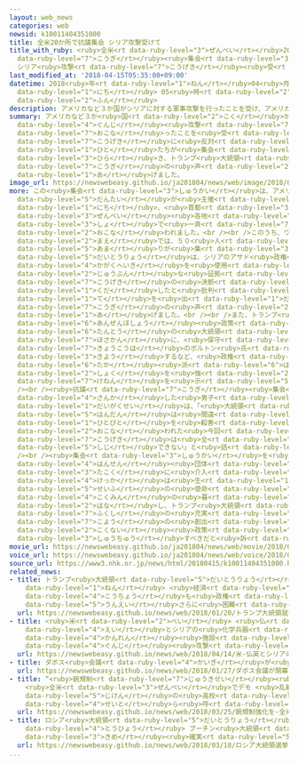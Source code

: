 ```yaml
---
layout: web_news
categories: web
newsid: k10011404351000
title: 全米20か所で抗議集会 シリア攻撃受けて
title_with_ruby: <ruby>全米<rt data-ruby-level="3">ぜんべい</rt></ruby>20か<ruby>所<rt data-ruby-level="3">しょ</rt></ruby>で<ruby>抗議<rt
  data-ruby-level="7">こうぎ</rt></ruby><ruby>集会<rt data-ruby-level="3">しゅうかい</rt></ruby>
  シリア<ruby>攻撃<rt data-ruby-level="7">こうげき</rt></ruby><ruby>受<rt data-ruby-level="3">う</rt></ruby>けて
last_modified_at: '2018-04-15T05:35:00+09:00'
datetime: 2018<ruby>年<rt data-ruby-level="1">ねん</rt></ruby>04<ruby>月<rt data-ruby-level="1">がつ</rt></ruby>15<ruby>日<rt
  data-ruby-level="1">にち</rt></ruby> 05<ruby>時<rt data-ruby-level="2">じ</rt></ruby>35<ruby>分<rt
  data-ruby-level="2">ふん</rt></ruby>
description: アメリカなど３か国がシリアに対する軍事攻撃を行ったことを受け、アメリカでは、攻撃に反対する人たちが集会を開き、トランプ大統領に抗議の声を上げました。
summary: アメリカなど３か<ruby>国<rt data-ruby-level="2">こく</rt></ruby>がシリアに<ruby>対<rt data-ruby-level="3">たい</rt></ruby>する<ruby>軍事<rt
  data-ruby-level="4">ぐんじ</rt></ruby><ruby>攻撃<rt data-ruby-level="7">こうげき</rt></ruby>を<ruby>行<rt
  data-ruby-level="7">おこな</rt></ruby>ったことを<ruby>受<rt data-ruby-level="3">う</rt></ruby>け、アメリカでは、<ruby>攻撃<rt
  data-ruby-level="7">こうげき</rt></ruby>に<ruby>反対<rt data-ruby-level="3">はんたい</rt></ruby>する<ruby>人<rt
  data-ruby-level="1">ひと</rt></ruby>たちが<ruby>集会<rt data-ruby-level="3">しゅうかい</rt></ruby>を<ruby>開<rt
  data-ruby-level="3">ひら</rt></ruby>き、トランプ<ruby>大統領<rt data-ruby-level="5">だいとうりょう</rt></ruby>に<ruby>抗議<rt
  data-ruby-level="7">こうぎ</rt></ruby>の<ruby>声<rt data-ruby-level="2">こえ</rt></ruby>を<ruby>上<rt
  data-ruby-level="1">あ</rt></ruby>げました。
image_url: https://newswebeasy.github.io/ja201804/news/web/image/2018/04/15/K10011404351_1804151219_1804151239_01_03.jpg
more: この<ruby>集会<rt data-ruby-level="3">しゅうかい</rt></ruby>は、アメリカの<ruby>反戦<rt data-ruby-level="4">はんせん</rt></ruby><ruby>団体<rt
  data-ruby-level="5">だんたい</rt></ruby>が<ruby>主催<rt data-ruby-level="7">しゅさい</rt></ruby>したもので、１４<ruby>日<rt
  data-ruby-level="1">にち</rt></ruby>、<ruby>首都<rt data-ruby-level="3">しゅと</rt></ruby>ワシントンやニューヨーク、シカゴなど<ruby>全米<rt
  data-ruby-level="3">ぜんべい</rt></ruby><ruby>各地<rt data-ruby-level="4">かくち</rt></ruby>の２０か<ruby>所<rt
  data-ruby-level="3">しょ</rt></ruby>で<ruby>一斉<rt data-ruby-level="7">いっせい</rt></ruby>に<ruby>行<rt
  data-ruby-level="2">おこな</rt></ruby>われました。<br /><br />このうち、ワシントンのホワイトハウスの<ruby>前<rt
  data-ruby-level="2">まえ</rt></ruby>では、５０<ruby>人<rt data-ruby-level="1">にん</rt></ruby><ruby>余<rt
  data-ruby-level="5">あま</rt></ruby>りが<ruby>集<rt data-ruby-level="3">あつ</rt></ruby>まり、トランプ<ruby>大統領<rt
  data-ruby-level="5">だいとうりょう</rt></ruby>は、シリアのアサド<ruby>政権<rt data-ruby-level="6">せいけん</rt></ruby>が<ruby>化学兵器<rt
  data-ruby-level="4">かがくへいき</rt></ruby>を<ruby>使用<rt data-ruby-level="3">しよう</rt></ruby>したという<ruby>十分<rt
  data-ruby-level="2">じゅうぶん</rt></ruby>な<ruby>証拠<rt data-ruby-level="7">しょうこ</rt></ruby>がないまま<ruby>攻撃<rt
  data-ruby-level="7">こうげき</rt></ruby>の<ruby>決断<rt data-ruby-level="5">けつだん</rt></ruby>を<ruby>下<rt
  data-ruby-level="1">くだ</rt></ruby>したと<ruby>批判<rt data-ruby-level="6">ひはん</rt></ruby>し、「シリアに<ruby>手<rt
  data-ruby-level="1">て</rt></ruby>を<ruby>出<rt data-ruby-level="1">だ</rt></ruby>すな」などと<ruby>抗議<rt
  data-ruby-level="7">こうぎ</rt></ruby>の<ruby>声<rt data-ruby-level="2">こえ</rt></ruby>を<ruby>上<rt
  data-ruby-level="1">あ</rt></ruby>げました。<br /><br />また、トランプ<ruby>大統領<rt data-ruby-level="5">だいとうりょう</rt></ruby>が、<ruby>安全保障<rt
  data-ruby-level="6">あんぜんほしょう</rt></ruby><ruby>政策<rt data-ruby-level="6">せいさく</rt></ruby><ruby>担当<rt
  data-ruby-level="6">たんとう</rt></ruby>の<ruby>大統領<rt data-ruby-level="5">だいとうりょう</rt></ruby><ruby>補佐官<rt
  data-ruby-level="7">ほさかん</rt></ruby>に、<ruby>保守<rt data-ruby-level="5">ほしゅ</rt></ruby><ruby>強硬派<rt
  data-ruby-level="7">きょうこうは</rt></ruby>のボルトン<ruby>氏<rt data-ruby-level="4">し</rt></ruby>を<ruby>起用<rt
  data-ruby-level="3">きよう</rt></ruby>するなど、<ruby>政権<rt data-ruby-level="6">せいけん</rt></ruby>が<ruby>タカ<rt
  data-ruby-level="6">たか</rt></ruby><ruby>派<rt data-ruby-level="6">は</rt></ruby><ruby>色<rt
  data-ruby-level="2">しょく</rt></ruby>を<ruby>強<rt data-ruby-level="2">つよ</rt></ruby>めていると<ruby>懸念<rt
  data-ruby-level="7">けねん</rt></ruby>を<ruby>示<rt data-ruby-level="5">しめ</rt></ruby>していました。<br
  /><br /><ruby>抗議<rt data-ruby-level="7">こうぎ</rt></ruby><ruby>集会<rt data-ruby-level="3">しゅうかい</rt></ruby>に<ruby>参加<rt
  data-ruby-level="4">さんか</rt></ruby>した<ruby>男子<rt data-ruby-level="1">だんし</rt></ruby><ruby>大学生<rt
  data-ruby-level="1">だいがくせい</rt></ruby>は、「<ruby>大統領<rt data-ruby-level="5">だいとうりょう</rt></ruby>の<ruby>判断<rt
  data-ruby-level="5">はんだん</rt></ruby>は<ruby>間違<rt data-ruby-level="7">まちが</rt></ruby>っている。シリアの<ruby>人々<rt
  data-ruby-level="1">ひとびと</rt></ruby>を<ruby>殺害<rt data-ruby-level="4">さつがい</rt></ruby>するために<ruby>行<rt
  data-ruby-level="2">おこな</rt></ruby>われた<ruby>今回<rt data-ruby-level="2">こんかい</rt></ruby>の<ruby>攻撃<rt
  data-ruby-level="7">こうげき</rt></ruby>は<ruby>全<rt data-ruby-level="3">まった</rt></ruby>く<ruby>支持<rt
  data-ruby-level="5">しじ</rt></ruby>できない」と<ruby>話<rt data-ruby-level="2">はな</rt></ruby>していました。<br
  /><br /><ruby>集会<rt data-ruby-level="3">しゅうかい</rt></ruby>を<ruby>企画<rt data-ruby-level="7">きかく</rt></ruby>した<ruby>反戦<rt
  data-ruby-level="4">はんせん</rt></ruby><ruby>団体<rt data-ruby-level="5">だんたい</rt></ruby>のメンバーは、「アメリカが<ruby>他国<rt
  data-ruby-level="3">たこく</rt></ruby>に<ruby>介入<rt data-ruby-level="7">かいにゅう</rt></ruby>してもいい<ruby>結果<rt
  data-ruby-level="4">けっか</rt></ruby>は<ruby>生<rt data-ruby-level="1">う</rt></ruby>まない。<ruby>政府<rt
  data-ruby-level="5">せいふ</rt></ruby>の<ruby>使命<rt data-ruby-level="3">しめい</rt></ruby>は、<ruby>国民<rt
  data-ruby-level="4">こくみん</rt></ruby>の<ruby>暮<rt data-ruby-level="6">く</rt></ruby>らしをよくすることだ」と<ruby>話<rt
  data-ruby-level="2">はな</rt></ruby>し、トランプ<ruby>大統領<rt data-ruby-level="5">だいとうりょう</rt></ruby>は、<ruby>福祉<rt
  data-ruby-level="7">ふくし</rt></ruby>の<ruby>充実<rt data-ruby-level="7">じゅうじつ</rt></ruby>や<ruby>雇用<rt
  data-ruby-level="7">こよう</rt></ruby>の<ruby>創出<rt data-ruby-level="6">そうしゅつ</rt></ruby>など<ruby>国内<rt
  data-ruby-level="2">こくない</rt></ruby><ruby>政策<rt data-ruby-level="6">せいさく</rt></ruby>に<ruby>集中<rt
  data-ruby-level="3">しゅうちゅう</rt></ruby>すべきだと<ruby>訴<rt data-ruby-level="7">うった</rt></ruby>えていました。
movie_url: https://newswebeasy.github.io/ja201804/news/web/movie/2018/04/15/k10011404351_201804151219_201804151239.mp4
voice_url: https://newswebeasy.github.io/ja201804/news/web/voice/2018/04/15/k10011404351_201804151219_201804151239.mp3
source_url: https://www3.nhk.or.jp/news/html/20180415/k10011404351000.html
related_news:
- title: トランプ<ruby>大統領<rt data-ruby-level="5">だいとうりょう</rt></ruby><ruby>就任<rt data-ruby-level="6">しゅうにん</rt></ruby>１<ruby>年<rt
    data-ruby-level="1">ねん</rt></ruby> <ruby>経済<rt data-ruby-level="6">けいざい</rt></ruby><ruby>好調<rt
    data-ruby-level="4">こうちょう</rt></ruby>も<ruby>政権<rt data-ruby-level="6">せいけん</rt></ruby><ruby>運営<rt
    data-ruby-level="5">うんえい</rt></ruby>さらに<ruby>困難<rt data-ruby-level="6">こんなん</rt></ruby>か
  url: https://newswebeasy.github.io/news/web/2018/01/20/トランプ大統領就任1年-経済好調も政権運営さらに困難か
- title: <ruby>米<rt data-ruby-level="2">べい</rt></ruby> <ruby>仏<rt data-ruby-level="8">ふつ</rt></ruby><ruby>英<rt
    data-ruby-level="4">えい</rt></ruby>とシリアの<ruby>化学兵器<rt data-ruby-level="4">かがくへいき</rt></ruby><ruby>関連<rt
    data-ruby-level="4">かんれん</rt></ruby><ruby>施設<rt data-ruby-level="7">しせつ</rt></ruby>に<ruby>軍事<rt
    data-ruby-level="4">ぐんじ</rt></ruby><ruby>攻撃<rt data-ruby-level="7">こうげき</rt></ruby>
  url: https://newswebeasy.github.io/news/web/2018/04/14/米-仏英とシリアの化学兵器関連施設に軍事攻撃
- title: ダボス<ruby>会議<rt data-ruby-level="4">かいぎ</rt></ruby>が<ruby>閉幕<rt data-ruby-level="6">へいまく</rt></ruby>
  url: https://newswebeasy.github.io/news/web/2018/01/27/ダボス会議が閉幕
- title: “<ruby>銃規制<rt data-ruby-level="7">じゅうきせい</rt></ruby><ruby>強化<rt data-ruby-level="3">きょうか</rt></ruby>を”
    <ruby>全米<rt data-ruby-level="3">ぜんべい</rt></ruby>でデモ <ruby>乱射<rt data-ruby-level="6">らんしゃ</rt></ruby><ruby>事件<rt
    data-ruby-level="5">じけん</rt></ruby>の<ruby>高校<rt data-ruby-level="2">こうこう</rt></ruby>の<ruby>生徒<rt
    data-ruby-level="4">せいと</rt></ruby>ら<ruby>呼<rt data-ruby-level="6">よ</rt></ruby>びかけ
  url: https://newswebeasy.github.io/news/web/2018/03/25/銃規制強化を-全米でデモ-乱射事件の高校の生徒ら呼びかけ
- title: ロシア<ruby>大統領<rt data-ruby-level="5">だいとうりょう</rt></ruby><ruby>選挙<rt data-ruby-level="4">せんきょ</rt></ruby>きょう<ruby>投票<rt
    data-ruby-level="4">とうひょう</rt></ruby> プーチン<ruby>大統領<rt data-ruby-level="5">だいとうりょう</rt></ruby>４<ruby>期目<rt
    data-ruby-level="3">きめ</rt></ruby><ruby>確実<rt data-ruby-level="5">かくじつ</rt></ruby>
  url: https://newswebeasy.github.io/news/web/2018/03/18/ロシア大統領選挙きょう投票-プーチン大統領4期目確実
...
```

